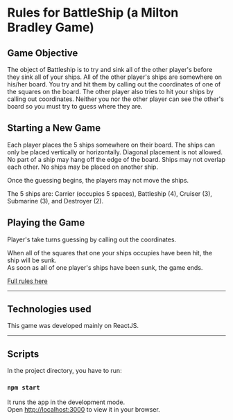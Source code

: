 # Rules for BattleShip (a Milton Bradley Game)
## Game Objective

The object of Battleship is to try and sink all of the other player's before they sink all of your ships. All of the other player's ships are somewhere on his/her board.  You try and hit them by calling out the coordinates of one of the squares on the board.  The other player also tries to hit your ships by calling out coordinates.  Neither you nor the other player can see the other's board so you must try to guess where they are.  
## Starting a New Game

Each player places the 5 ships somewhere on their board.  The ships can only be placed vertically or horizontally. Diagonal placement is not allowed. No part of a ship may hang off the edge of the board.  Ships may not overlap each other.  No ships may be placed on another ship. 

Once the guessing begins, the players may not move the ships.

The 5 ships are:  Carrier (occupies 5 spaces), Battleship (4), Cruiser (3), Submarine (3), and Destroyer (2).  
## Playing the Game

Player's take turns guessing by calling out the coordinates.

When all of the squares that one your ships occupies have been hit, the ship will be sunk.  
As soon as all of one player's ships have been sunk, the game ends. 

[Full rules here](https://www.cs.nmsu.edu/~bdu/TA/487/brules.htm)

--------------------------------------
## Technologies used

This game was developed mainly on ReactJS.

--------------------------------------
## Scripts

In the project directory, you have to run:

### `npm start`

It runs the app in the development mode.\
Open [http://localhost:3000](http://localhost:3000) to view it in your browser.


